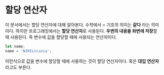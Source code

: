 # 할당 연산자
이 문서에서는 할당 연산자에 대해 알아본다. 수학에서 = 기호의 의미는 **같다** 라는 의미이다. 하지만 프로그래밍에서는 **할당 연산자**로 사용된다. **우변의 내용을 좌변에 저장**할 때 사용된다. 즉 변수에 값을 할당할 때에 사용되는 연산자이다.

```js
let name;
name = 'NIHILncunia';
```

이런식으로 값을 변수에 할당할 때에 사용하는 것이 할당 연산자이다. 혹은 **대입 연산자**라고도 부른다.